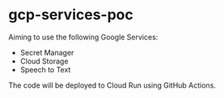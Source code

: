 # gcp-services-poc

Aiming to use the following Google Services:

* Secret Manager
* Cloud Storage
* Speech to Text

The code will be deployed to Cloud Run using GitHub Actions.
